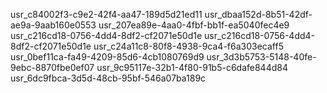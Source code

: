 usr_c84002f3-c9e2-42f4-aa47-189d5d21ed11
usr_dbaa152d-8b51-42df-ae9a-9aab160e0553
usr_207ea89e-4aa0-4fbf-bb1f-ea5040fec4e9
usr_c216cd18-0756-4dd4-8df2-cf2071e50d1e
usr_c216cd18-0756-4dd4-8df2-cf2071e50d1e
usr_c24a11c8-80f8-4938-9ca4-f6a303ecaff5
usr_0bef11ca-fa49-4209-85d6-4cb1080769d9
usr_3d3b5753-5148-40fe-9ebc-8870fbe0ef07
usr_9c95117e-32b1-4f80-91b5-c6dafe844d84
usr_6dc9fbca-3d5d-48cb-95bf-546a07ba189c
